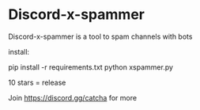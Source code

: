 # Discord-x-spammer
Discord-x-spammer is a tool to spam channels with bots

install:

pip install -r requirements.txt
python xspammer.py



10 stars = release


Join https://discord.gg/catcha for more
